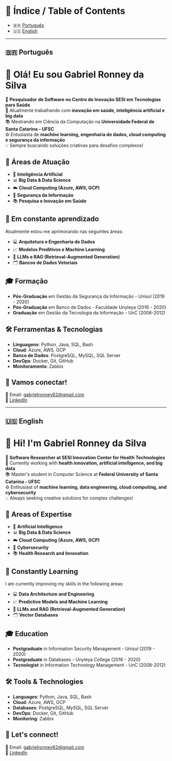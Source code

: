 # 📖 Índice / Table of Contents

- 🇧🇷 [Português](#português)
- 🇺🇸 [English](#english)

---
## 🇧🇷 Português

# 👋 Olá! Eu sou Gabriel Ronney da Silva

🚀 **Pesquisador de Software no Centro de Inovação SESI em Tecnologias para Saúde**  
🔭 Atualmente trabalhando com **inovação em saúde, inteligência artificial e big data**  
📚 Mestrando em Ciência da Computação na **Universidade Federal de Santa Catarina - UFSC**  
⚙️ Entusiasta de **machine learning, engenharia de dados, cloud computing e segurança da informação**  
💡 Sempre buscando soluções criativas para desafios complexos!  

## 🚀 Áreas de Atuação
- 🧠 **Inteligência Artificial**
- 📊 **Big Data & Data Science**
- ☁️ **Cloud Computing (Azure, AWS, GCP)**
- 🔐 **Segurança da Informação**
- 📚 **Pesquisa e Inovação em Saúde**

## 🌱 Em constante aprendizado
Atualmente estou me aprimorando nas seguintes áreas:
- 💻 **Arquitetura e Engenharia de Dados**
- 📈 **Modelos Preditivos e Machine Learning**
- 🤖 **LLMs e RAG (Retrieval-Augmented Generation)**
- 🗂️ **Bancos de Dados Vetoriais**

## 🎓 Formação
- **Pós-Graduação** em Gestão da Segurança da Informação - Unisul (2019 - 2020)
- **Pós-Graduação** em Banco de Dados - Faculdade Unyleya (2016 - 2020)
- **Graduação** em Gestão da Tecnologia da Informação - UnC (2008-2012)

## 🛠️ Ferramentas & Tecnologias
- **Linguagens**: Python, Java, SQL, Bash
- **Cloud**: Azure, AWS, GCP
- **Banco de Dados**: PostgreSQL, MySQL, SQL Server
- **DevOps**: Docker, Git, GitHub
- **Monitoramento**: Zabbix

## 💬 Vamos conectar!
📧 Email: gabrielronney62@gmail.com  
💼 [LinkedIn](https://www.linkedin.com/in/gabrielronney)  

---

## 🇺🇸 English

# 👋 Hi! I'm Gabriel Ronney da Silva

🚀 **Software Researcher at SESI Innovation Center for Health Technologies**  
🔭 Currently working with **health innovation, artificial intelligence, and big data**  
📚 Master's student in Computer Science at **Federal University of Santa Catarina - UFSC**  
⚙️ Enthusiast of **machine learning, data engineering, cloud computing, and cybersecurity**  
💡 Always seeking creative solutions for complex challenges!  

## 🚀 Areas of Expertise
- 🧠 **Artificial Intelligence**
- 📊 **Big Data & Data Science**
- ☁️ **Cloud Computing (Azure, AWS, GCP)**
- 🔐 **Cybersecurity**
- 📚 **Health Research and Innovation**

## 🌱 Constantly Learning
I am currently improving my skills in the following areas:
- 💻 **Data Architecture and Engineering**
- 📈 **Predictive Models and Machine Learning**
- 🤖 **LLMs and RAG (Retrieval-Augmented Generation)**
- 🗂️ **Vector Databases**

## 🎓 Education
- **Postgraduate** in Information Security Management - Unisul (2019 - 2020)
- **Postgraduate** in Databases - Unyleya College (2016 - 2020)
- **Tecnologist** in Information Technology Management - UnC (2008-2012)

## 🛠️ Tools & Technologies
- **Languages**: Python, Java, SQL, Bash
- **Cloud**: Azure, AWS, GCP
- **Databases**: PostgreSQL, MySQL, SQL Server
- **DevOps**: Docker, Git, GitHub
- **Monitoring**: Zabbix

## 💬 Let's connect!
📧 Email: gabrielronney62@gmail.com  
💼 [LinkedIn](https://www.linkedin.com/in/gabrielronney)


